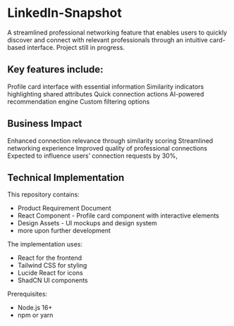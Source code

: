 # LinkedIn-Snapshot
A streamlined professional networking feature that enables users to quickly discover and connect with relevant professionals through an intuitive card-based interface. Project still in progress. 

## Key features include:

Profile card interface with essential information
Similarity indicators highlighting shared attributes
Quick connection actions
AI-powered recommendation engine
Custom filtering options

## Business Impact

Enhanced connection relevance through similarity scoring
Streamlined networking experience
Improved quality of professional connections
Expected to influence users’ connection requests by 30%,

## Technical Implementation
This repository contains:

+ Product Requirement Document
+ React Component - Profile card component with interactive elements
+ Design Assets - UI mockups and design system
+ more upon further development

The implementation uses:

+ React for the frontend
+ Tailwind CSS for styling
+ Lucide React for icons
+ ShadCN UI components

Prerequisites:

+ Node.js 16+
+ npm or yarn

